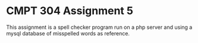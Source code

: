 # CMPT 304 Assignment 5

This assignment is a spell checker program run on a php server and using 
a mysql database of misspelled words as reference.
